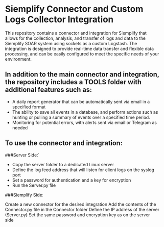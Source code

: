# Siemplify Connector and Custom Logs Collector Integration

This repository contains a connector and integration for Siemplify that allows for the collection, analysis, and transfer of logs and data to the Siemplify SOAR system using sockets as a custom Logstash. The integration is designed to provide real-time data transfer and flexible data processing, and can be easily configured to meet the specific needs of your environment.

## In addition to the main connector and integration, the repository includes a TOOLS folder with additional features such as:

- A daily report generator that can be automatically sent via email in a specified format
- The ability to save all events in a database, and perform actions such as hunting or pulling a summary of events over a specified time period.
- Monitoring for potential errors, with alerts sent via email or Telegram as needed


## To use the connector and integration:

###Server Side:`

- Copy the server folder to a dedicated Linux server
- Define the log feed address that will listen for client logs on the syslog port
- Set a password for authentication and a key for encryption
- Run the Server.py file

###Siemplify Side:

Create a new connector for the desired integration
Add the contents of the Connector.py file in the Connector folder
Define the IP address of the server (Server.py)
Set the same password and encryption key as on the server side
